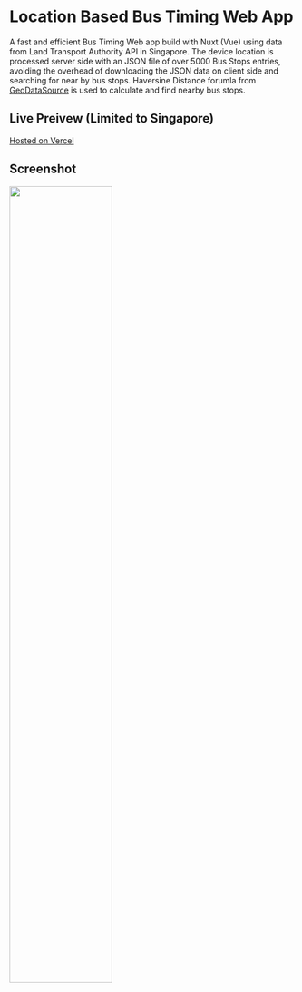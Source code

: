 # Location Based Bus Timing Web App

A fast and efficient Bus Timing Web app build with Nuxt (Vue) using data from Land Transport Authority API in Singapore. The device location is processed server side with an JSON file of over 5000 Bus Stops entries, avoiding the overhead of downloading the JSON data on client side and searching for near by bus stops. Haversine Distance forumla from [GeoDataSource](https://www.geodatasource.com/developers/javascript) is used to calculate and find nearby bus stops.

## Live Preivew (Limited to Singapore)

[Hosted on Vercel](https://bus-timing-nuxt.vercel.app/) 

## Screenshot

<img loading="lazy" width="60%" src="./sitePreview.png" />
